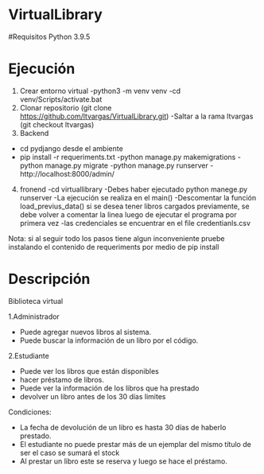# VirtualLibrary

#Requisitos Python 3.9.5
# Ejecución
1. Crear entorno virtual
   -python3 -m venv venv
   -cd venv/Scripts/activate.bat
2. Clonar repositorio (git clone https://github.com/ltvargas/VirtualLibrary.git)
   -Saltar a la rama ltvargas (git checkout ltvargas)
3. Backend
  - cd pydjango desde el ambiente
  - pip install -r requeriments.txt
  -python manage.py makemigrations
  -python manage.py migrate
  -python manage.py runserver
  -http://localhost:8000/admin/
4. fronend
  -cd virtuallibrary
  -Debes haber ejecutado python manege.py runserver
  -La ejecución se realiza en el main()
  -Descomentar la función load_previus_data() si se desea tener libros cargados previamente, se debe volver a comentar la linea luego de ejecutar el programa por primera vez
  -las credenciales se encuentrar en el file credentianls.csv

Nota: si al seguir todo los pasos tiene algun inconveniente pruebe instalando el contenido de requeriments por medio de pip install
# Descripción 
Biblioteca virtual

1.Administrador

- Puede agregar nuevos libros al sistema.
- Puede buscar la información de un libro por el código.

2.Estudiante

- Puede ver los libros que están disponibles
- hacer préstamo de libros.
- Puede ver la información de los libros que ha prestado
- devolver un libro antes de los 30 días limites

Condiciones:
- La fecha de devolución de un libro es hasta 30 días de haberlo prestado.
- El estudiante no puede prestar más de un ejemplar del mismo título de ser el caso se sumará el stock
- Al prestar un libro este se reserva y luego se hace el préstamo.
